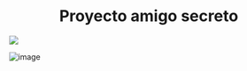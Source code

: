 <h1 align="center"> Proyecto amigo secreto </h1>

<p align="left">
   <img src="https://img.shields.io/badge/STATUS-EN%20COMPLETO-green">
   </p>
   
![image](https://github.com/user-attachments/assets/57724270-9d57-472b-8740-03173260df1e)
